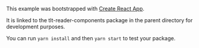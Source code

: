 This example was bootstrapped with [Create React App](https://github.com/facebook/create-react-app).

It is linked to the tlt-reader-components package in the parent directory for development purposes.

You can run `yarn install` and then `yarn start` to test your package.

